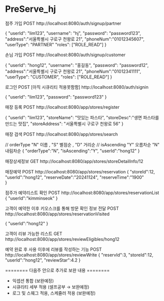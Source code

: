 # PreServe_hj

점주 가입 POST
http://localhost:8080/auth/signup/partner

{
  "userId": "lim123",
  "username": "hj",
  "password": "password123",
  "address":"서울특별시 구로구 천왕로 21",
  "phoneNum":"01012345607",
  "userType": "PARTNER"
  "roles": ["ROLE_READ"]
}

 
손님 가입 POST
http://localhost:8080/auth/signup/customer

{
  "userId": "hong12",
  "username": "홍길동",
  "password": "password12",
  "address":"서울특별시 구로구 천왕로 21",
  "phoneNum":"01012341111",
  "userType": "CUSTOMER",
  "roles": ["ROLE_READ"]
}

로그인 POST [아직 시큐리티 적용못함함]
http://localhost:8080/auth/signin

{
    "userId": "lim123",
    "password": "password123"
}



매장 등록 POST
http://localhost:8080/app/stores/register

{
  "userId": "lim123",
  "storeName": "맛있는 파스타",
  "storeDesc":"생면 파스타를 만드는 맛집",
  "storeAddress": "서울특별시 구로구 천왕로 56"
}


매장 검색 POST
http://localhost:8080/app/stores/search

  //  orderType   "N" 이름 , "S" 별점순 , "D" 거리순 
  //  isAscending "Y" 오름차순 "N" 내림차순
{
	 "orderType":"N",
	 "isAscending":"Y",
	 "userId":"hong12"
}

매장상세정보 GET
http://localhost:8080/app/stores/storeDetailInfo/12


매장예약 POST
http://localhost:8080/app/stores/reservation
{
	 "storeId":12,
	 "userId":"hong12",
	 "reserveDate":"20241124",
	 "reserveTime":"1900"	 
}


점주가 예약리스트 확인 POST
http://localhost:8080/app/stores/reservationList
{
	 "userId":"kimminseok" 
}



고객이 예약한 이후 키오스크를 통해 방문 확인 정보 전달 POST
http://localhost:8080/app/stores/reservationVisited

{
	 "userId":"hong12" 
}



고객이 리뷰 가능한 리스트 GET
http://localhost:8080/app/stores/reviewEligibles/hong12



예약 완료 후 사용 이후에 리뷰를 작성하는 기능 POST
http://localhost:8080/app/stores/reviewWrite
{
	"reservId":3,
	"storeId":12,
	"userId":"hong12", 
	"reviewStar":4.2
}



======== 다음주 안으로 추가로 보완 내용 ========
- 익셉션 통합 (보완예정)
- 시큐리티 세부 적용 (셀프공부 → 보완예정)
- 로그 및 스웨그 적용, 스케쥴러 적용 (보완예정)

